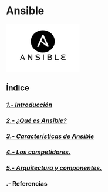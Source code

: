 # Ansible
![ansible](img/ansible.png)
## Índice

### ***[1.- Introducción](md/introduccion.md)***

### ***[2.- ¿Qué es Ansible?](md/ansible.md)***

### ***[3.- Características de Ansible](md/caracteristicas.md)***

### ***[4.- Los competidores.](md/competidores.md)***

### ***[5.- Arquitectura y componentes.](md/arquitectura.md)***

### .- Referencias
